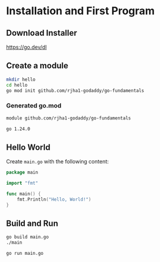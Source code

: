 # Installation and First Program

## Download Installer

<https://go.dev/dl>

## Create a module

```bash
mkdir hello
cd hello
go mod init github.com/rjha1-godaddy/go-fundamentals
```

### Generated go.mod

```bash
module github.com/rjha1-godaddy/go-fundamentals

go 1.24.0
```

## Hello World

Create `main.go` with the following content:

```go
package main

import "fmt"

func main() {
    fmt.Println("Hello, World!")
}
```

## Build and Run

```bash
go build main.go
./main
```

```bash
go run main.go
```
